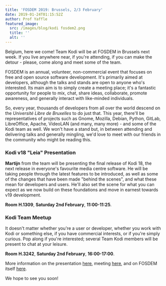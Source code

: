 ```yaml
---
title: 'FOSDEM 2019: Brussels, 2/3 February'
date: 2019-01-24T01:15:52Z
author: Prof Yaffle
featured_image:
  src: /images/blog/kodi fosdem2.png
  title: ''
  alt: ''
---
```

Belgium, here we come! Team Kodi will be at FOSDEM in Brussels next week. If you live anywhere near, if you're attending, if you can make the detour - please, come along and meet some of the team.

 FOSDEM is an annual, volunteer, non-commercial event that focuses on free and open source software development. It's primarily aimed at developers, although the talks and stands are open to anyone who's interested. Its main aim is to simply create a meeting place; it's a fantastic opportunity for people to mix, chat, share ideas, collaborate, promote awareness, and generally interact with like-minded individuals. 

 So, every year, thousands of developers from all over the world descend on the *Université Libre de Bruxelles* to do just that. This year, there'll be representatives of projects such as Gnome, Mozilla, Debian, Python, GitLab, LibreOffice, Apache, VideoLAN (and many, many more) - and some of the Kodi team as well. We won't have a stand but, in between attending and delivering talks and generally mingling, we'd love to meet with our friends in the community who might be reading this.

  

 ### **Kodi v18 "Leia" Presentation**

 **Martijn** from the team will be presenting the final release of Kodi 18, the next release in everyone's favourite media centre software. He will be taking people through the latest features to be introduced, as well as some of the changes that have been made "behind the scenes", and what these mean for developers and users. He'll also set the scene for what you can expect as we now build on these foundations and move in earnest towards v19 development.

 **Room** **H.1309**, **Saturday 2nd February**, **11:00-11:25**.

 ### 

 ### **Kodi Team Meetup**

 It doesn't matter whether you're a user or developer, whether you work with Kodi or something else, if you have commercial interests, or if you're simply curious. Pop along if you're interested; several Team Kodi members will be present to chat at your leisure.

 **Room** **H.3242**, **Saturday 2nd February**, **16:00-17:00**.

  

 More information on the presentation [here](https://archive.fosdem.org/2019/schedule/event/media_kodi/), meeting [here](https://archive.fosdem.org/2019/schedule/event/bof_kodi/), and on FOSDEM itself [here](https://archive.fosdem.org/2019/).

 We hope to see you soon!

 